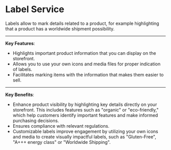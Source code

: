 # Label Service

Labels allow to mark details related to a product, for example highlighting that a product has a worldwide shipment possibility.

***

**Key Features**:
* Highlights important product information that you can display on the storefront.
* Allows you to use your own icons and media files for proper indication of labels.
* Facilitates marking items with the information that makes them easier to sell.

***

**Key Benefits**:
* Enhance product visibility by highlighting key details directly on your storefront. This includes features such as "organic" or "eco-friendly," which help customers identify important features and make informed purchasing decisions. 
* Ensures compliance with relevant regulations.
* Customizable labels improve engagement by utilizing your own icons and media to create visually impactful labels, such as "Gluten-Free", "A+++ energy class" or "Worldwide Shipping".
